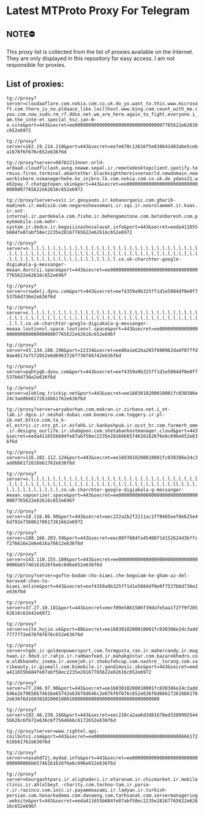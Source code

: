 # Latest MTProto Proxy For Telegram

## NOTE⛔

This proxy list is collected from the list of proxies available on the Internet. They are only displayed in this repository for easy access. I am not responsible for proxies.

## List of proxies:

`tg://proxy?server=cloudaaflare.com.nokia.com.co.uk.do_yo.want_to.this.www.microsoft.com.there_is_no.pldaace_like.locllhost.www.bing.com.count_with_me.cyou.com.now_sudo.rm_rf.ddns.net.we_are_here.again_to_fight.everyone.i_am.the_inte-et.special_hsz.jan-0-o.site&port=443&secret=ee000000000000000000000000000000007765622e62616c652e6972`

`tg://proxy?server=162.19.214.210&port=443&secret=ee7e670c12616f5e838641483abe5ceba1676f6f676c652e636f6d`

`tg://proxy?server=98782212nner.orld-ardaad.cloudflclash.aung.newwe.sepal.ir.remotedesktopclient.spotify.termius.firex.terminal.abantether.blacknighthereisnerworld.newdomain.newworkishere.nsmanagerhehe.ko_injbro.lk.com.nokia.com.co.uk.do_ydaxx21.web2pay.7.chatgptopen.skin&port=443&secret=ee000000000000000000000000000000007765622e62616c652e6972`

`tg://proxy?server=svic.ir.gooyasms.ir.kohanorganic.com.gharib-madineh.ir.medisib.com.negaresheasemani.ir.sqs.ir.noorolaemeh.ir.kaas.ir.snt-internal.ir.pardekala.com.fixhm.ir.behengamstone.com.betonboresh.com.peykmobile.com.mehr-system.ir.dedco.ir.begaiiinashesalavat.info&port=443&secret=eeda411655b684fe87abf58ec2235e28167765622e62616c652e6972`

`tg://proxy?server=n.l.l.l.l.l.l.l.l.l.l.l.l.l.l.l.l.l.l.l.l.l.l.l.l.l.l.l.l.l.l.l.l.l.l.l.l.l.l.l.l.l.l.l.l.l.l.l.l.l.l.l.l.l.l.l.l.l.l.l.l.l.l.l.l.l.l.l.l.l.l.l.l.l.l.l.l.l.l.l.l.l.l.l.l.l.l.co.uk-charchter-google-digiakala-g-messanger-meaan.durccii.space&port=443&secret=ee000000000000000000000000000000007765622e62616c652e696f`

`tg://proxy?server=rxwdelj.dynu.com&port=443&secret=eef4359a9b325ff1d1e5084df0e0f7537b6d736e2e636f6d`

`tg://proxy?server=n.l.l.l.l.l.l.l.l.l.l.l.l.l.l.l.l.l.l.l.l.l.l.l.l.l.l.l.l.l.l.l.l.l.l.l.l.l.l.l.l.l.l.l.l.l.l.l.l.l.l.l.l.l.l.l.l.l.l.l.l.l.l.l.l.l.l.l.l.l.co.uk-charchter-google-digiakala-g-messanger-meaaa.loutionvl.space.loutionvl.space&port=443&secret=ee000000000000000000000000000000007765622e62616c652e696f`

`tg://proxy?server=43.134.186.196&port=22334&secret=ee80a1e62ba265f600962dadf077fd0ae4617a7572652e6d6963726f736f66742e636f6d`

`tg://proxy?server=pqhtygb.dynu.com&port=443&secret=eef4359a9b325ff1d1e5084df0e0f7537b6d736e2e636f6d`

`tg://proxy?server=aloblog.trickip.net&port=443&secret=ee1603010200010001fc030386e24c3add666172616b61762e636f6d`

`tg://proxy?server=aryaborhan.com.mokran.ir.zirbana.net.i_ot-lab.ir.dgco.ir.neshat-dubai.com.boomiro.com.toggery.ir.pl-ib.net.bttco.com.ta_k-el_ectric.ir.nro_pt.ir.esfahk.ir.kankashpub.ir.ocst_hr.com.farmerh_ome.ir.designy_ourlife.ir.shabgoon.com.shetabanhostmanager.cloud&port=443&secret=eeda411655b684fe87abf58ec2235e28166b65746161626f6e6c696e652e636f6d`

`tg://proxy?server=116.202.112.124&port=443&secret=ee1603010200010001fc030386e24c3add666172616b61762e636f6d`

`tg://proxy?server=n.l.l.l.l.l.l.l.l.l.l.l.l.l.l.l.l.l.l.l.l.l.l.l.l.l.l.l.l.l.l.l.l.l.l.l.l.l.l.l.l.l.l.l.l.l.l.l.l.l.l.l.l.l.l.l.l.l.l.l.l.l.ll.l.l.l.l.l.l.l.l.l.l.l.l.l.co.uk-charchter-google-digiakala-g-messanger-meaan.vapoorizer.space&port=443&secret=ee000000000000000000000000000000007765622e62616c652e696f`

`tg://proxy?server=18.116.86.98&port=443&secret=eec222a2b2f2211ac1ff8465eef8e625e46d792e736861706172616b2e6972`

`tg://proxy?server=188.166.203.59&port=443&secret=eec80ff604fa45408f1d152624d3bffcf276616e2e6e616a76612e636f6d`

`tg://proxy?server=143.110.155.189&port=443&secret=ee000000000000000000000000000000006b65746161626f6e6c696e652e636f6d`

`tg://proxy?server=gofte-bodam-cho-biaei.che-begoiam-ke-gham-az-del-beravad-chon-to-biaei.online&port=443&secret=eef4359a9b325ff1d1e5084df0e0f7537b6d736e2e636f6d`

`tg://proxy?server=37.27.10.181&port=443&secret=eecf09e5861586f39dafe5aa1f2ff9f20562616c61642e6972`

`tg://proxy?server=site.hujio.uk&port=80&secret=ee1603010200010001fc030386e24c3add7777772e676f6f676c652e636f6d`

`tg://proxy?server=tgdc.ir.goldenpowersport.com.formgosta_ran.ir.mahercandy.ir.moghaan.ir.9dvd.ir.rahjo.ir.radmanfeed.ir.mahakgostar.com.bazarekhodro.com.oldkhanehc_inema.ir.aveejeh.ir.shokufehcup.com.nashre__torang.com.saribeauty.ir.giumall.com.bimobile.ir.gandimusic.sbs&port=443&secret=eeda411655b684fe87abf58ec2235e28167765622e62616c652e6972`

`tg://proxy?server=77.246.97.90&port=443&secret=ee1603010200010001fc030386e24c3add646e2e79656b74616e65742e636f6d646c2e676f6f676c652e636f6d666172616b61762e636f6d160301020001000100000000000000000000000000000000`

`tg://proxy?server=192.46.239.166&port=443&secret=eec210ca2aa6d3d81670ed32899925445b626c6f672e636c6f7564666c6172652e636f6d`

`tg://proxy?server=www.rightel.api-coilbots1.com&port=443&secret=ee00000000000000000000000000000000666172616b61762e636f6d`

`tg://proxy?server=nasahd72j.mydad.info&port=443&secret=ee000000000000000000000000000000006b65746161626f6e6c696e652e636f6d`

`tg://proxy?server=hourgashtpars.ir.alighaderi.ir.etaranum.ir.chicmarket.ir.mobileclinic.ir.ahlolbeyt_-charity.com.techno-tam.ir.parsa-r.ir.razinco.com.incc.ir.payammoazami.ir.ladyan.ir.turkish-persian.com.honarkadema.com.danaeng.com.tarhsanat.com.servermanagering.website&port=443&secret=eeda411655b684fe87abf58ec2235e28167765622e62616c652e696f`

